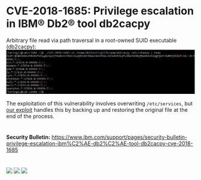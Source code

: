 # CVE-2018-1685: Privilege escalation in IBM® Db2® tool db2cacpy


Arbitrary file read via path traversal in a root-owned SUID executable (db2cacpy):
![Reading of /etc/shadow](CVE-2018-1685/db2_shadow.png "Reading of /etc/shadow")

The exploitation of this vulnerability involves overwriting `/etc/services`, but [our exploit](CVE-2018-1685/CVE-2018-1685.sh) handles this by backing up and restoring the original file at the end of the process.

#

__Security Bulletin:__ https://www.ibm.com/support/pages/security-bulletin-privilege-escalation-ibm%C2%AE-db2%C2%AE-tool-db2cacpy-cve-2018-1685<br>
#

[![](https://img.shields.io/badge/www-blackarrow.net-E5A505?style=flat-square)](https://www.blackarrow.net) [![](https://img.shields.io/badge/twitter-@BlackArrowSec-00aced?style=flat-square&logo=twitter&logoColor=white)](https://twitter.com/BlackArrowSec) [![](https://img.shields.io/badge/linkedin-@BlackArrowSec-0084b4?style=flat-square&logo=linkedin&logoColor=white)](https://www.linkedin.com/company/blackarrowsec/)
